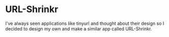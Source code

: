 # URL-Shrinkr
I've always seen applications like tinyurl and thought about their design so I decided to design my own and make a similar app called URL-Shrinkr. 
